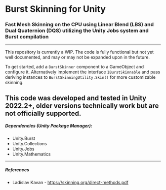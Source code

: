 # Burst Skinning for Unity

### Fast Mesh Skinning on the CPU using Linear Blend (LBS) and Dual Quaternion (DQS) utilizing the Unity Jobs system and Burst compilation
---
This repository is currently a WIP. The code is fully functional but not yet well documented, and may or may not be expanded upon in the future.

To get started, add a `BurstSkinner` component to a GameObject and configure it. Alternatively implement the interface `IBurstSkinnable` and pass deriving instances to `BurstSkinningUtility.Skin()` for more customizable skinning.

This code was developed and tested in Unity 2022.2+, older versions technically work but are not officially supported.
---
##### Dependencies (Unity Package Manager):
* Unity.Burst
* Unity.Collections
* Unity.Jobs
* Unity.Mathematics
---
##### References
* Ladislav Kavan - https://skinning.org/direct-methods.pdf